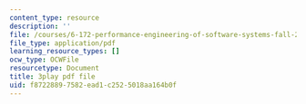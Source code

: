 ```yaml
---
content_type: resource
description: ''
file: /courses/6-172-performance-engineering-of-software-systems-fall-2018/f87228897582ead1c2525018aa164b0f_ZusiKXcz_ac.pdf
file_type: application/pdf
learning_resource_types: []
ocw_type: OCWFile
resourcetype: Document
title: 3play pdf file
uid: f8722889-7582-ead1-c252-5018aa164b0f
---
```

